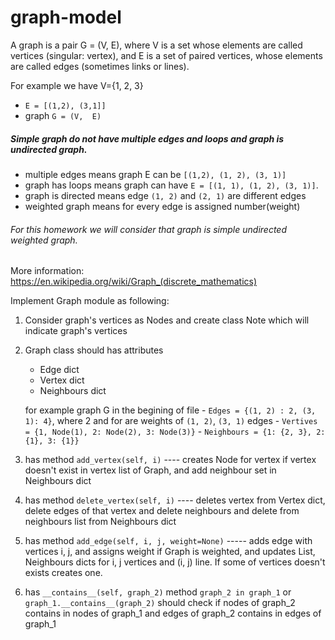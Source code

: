 # graph-model

A graph is a pair G = (V, E), where V is a set whose elements are called vertices (singular: vertex), and E is a set of paired vertices, whose elements are called edges (sometimes links or lines).

For example we have V={1, 2, 3} 
-  ```E = [(1,2), (3,1]]```
- graph  ```G = (V,  E)```

##### Simple graph do not have multiple edges and loops and graph is undirected graph. 
- multiple edges means graph E can be ```[(1,2), (1, 2), (3, 1)]```
- graph has loops means graph can have ```E = [(1, 1), (1, 2), (3, 1)]```.
- graph is directed means edge ```(1, 2)``` and ```(2, 1)``` are different edges
- weighted graph means for every edge is assigned number(weight)

###### For this homework we will consider that graph is simple undirected weighted graph.

More information: https://en.wikipedia.org/wiki/Graph_(discrete_mathematics)


Implement Graph module as following:

1. Consider graph's vertices as Nodes and create class Note which will indicate graph's vertices

2. Graph class should has attributes 
   - Edge dict
   - Vertex dict
   - Neighbours dict
   
   for example graph G in the begining of file 
       - ```Edges = {(1, 2) : 2, (3, 1): 4}```, where 2 and for are weights of ```(1, 2)```, ```(3, 1)``` edges
       - ```Vertives = {1, Node(1), 2: Node(2), 3: Node(3)}```
       - ```Neighbours = {1: {2, 3}, 2: {1}, 3: {1}}```
    
 2. has method ```add_vertex(self, i)``` ---- creates Node for vertex if vertex doesn't exist in vertex list of Graph, and add neighbour set in Neighbours dict
 3. has method ```delete_vertex(self, i)``` ---- deletes vertex from Vertex dict, delete edges of that vertex and delete neighbours and delete from neighbours list from Neighbours dict
 4. has method ```add_edge(self, i, j, weight=None)``` ----- adds edge with vertices i, j, and assigns weight if Graph is weighted, and updates List, Neighbours dicts for i, j vertices and (i, j) line. If some of vertices doesn't exists creates one.
   
 5. has ```__contains__(self, graph_2)``` method
    ```graph_2 in graph_1``` or  ```graph_1.__contains__(graph_2)``` should check if nodes of graph_2 contains in nodes of graph_1 and edges of graph_2 contains in edges of graph_1
    
